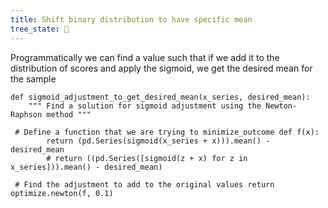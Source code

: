 ```yaml
---
title: Shift binary distribution to have specific mean
tree_state: 🌱
---
```


Programmatically we can find a value such that if we add it to the distribution of scores and apply the sigmoid, we get the desired mean for the sample  

```
def sigmoid_adjustment_to_get_desired_mean(x_series, desired_mean):  
    """ Find a solution for sigmoid adjustment using the Newton-Raphson method """  
  
 # Define a function that we are trying to minimize_outcome def f(x):  
        return (pd.Series(sigmoid(x_series + x))).mean() - desired_mean  
        # return ((pd.Series([sigmoid(z + x) for z in x_series])).mean() - desired_mean)  
  
 # Find the adjustment to add to the original values return optimize.newton(f, 0.1)
 
 ```